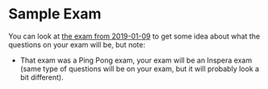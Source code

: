 # Sample Exam
You can look at [the exam from 2019-01-09](/course-material/client-server-communication/exam-2019-01-09.pdf) to get some idea about what the questions on your exam will be, but note:

* That exam was a Ping Pong exam, your exam will be an Inspera exam (same type of questions will be on your exam, but it will probably look a bit different).